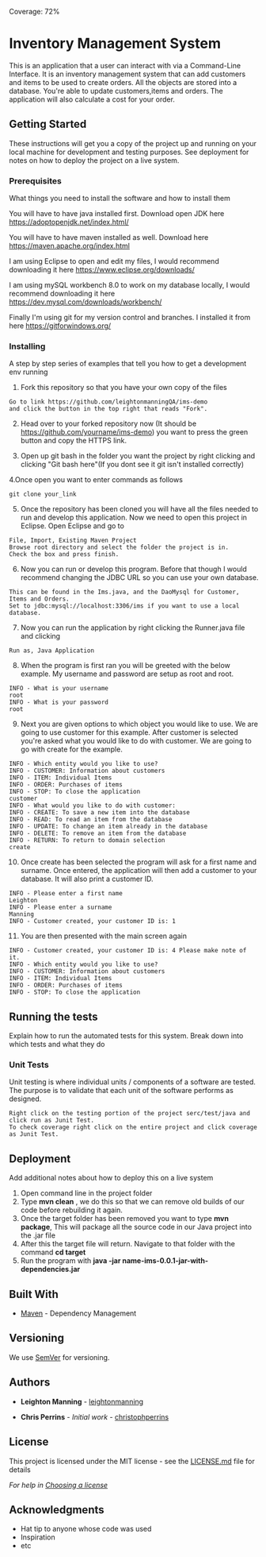 Coverage: 72%
# Inventory Management System

This is an application that a user can interact with via a Command-Line Interface. It is an inventory management system that can add customers and items to be used to create orders. All the objects are stored into a database. You're able to update customers,items and orders. The application will also calculate a cost for your order.

## Getting Started

These instructions will get you a copy of the project up and running on your local machine for development and testing purposes. See deployment for notes on how to deploy the project on a live system.

### Prerequisites

What things you need to install the software and how to install them


You will have to have java installed first. Download open JDK here
https://adoptopenjdk.net/index.html/

You will have to have maven installed as well. Download here
https://maven.apache.org/index.html

I am using Eclipse to open and edit my files, I would recommend downloading it here
https://www.eclipse.org/downloads/

I am using mySQL workbench 8.0 to work on my database locally, I would recommend downloading it here
https://dev.mysql.com/downloads/workbench/

Finally I'm using git for my version control and branches. I installed it from here
https://gitforwindows.org/


### Installing

A step by step series of examples that tell you how to get a development env running

1. Fork this repository so that you have your own copy of the files

```
Go to link https://github.com/leightonmanningQA/ims-demo 
and click the button in the top right that reads "Fork".

```
2. Head over to your forked repository now (It should be https://github.com/yourname/ims-demo) you want to press the green button and copy the HTTPS link.

3. Open up git bash in the folder you want the project by right clicking and clicking "Git bash here"(If you dont see it git isn't installed correctly)

4.Once open you want to enter commands as follows

```
git clone your_link

```
5. Once the repository has been cloned you will have all the files needed to run and develop this application. Now we need to open this project in Eclipse. Open Eclipse and go to
```
File, Import, Existing Maven Project
Browse root directory and select the folder the project is in.
Check the box and press finish.

```

6. Now you can run or develop this program. Before that though I would recommend changing the JDBC URL so you can use your own database.
```
This can be found in the Ims.java, and the DaoMysql for Customer, Items and Orders.
Set to jdbc:mysql://localhost:3306/ims if you want to use a local database.

```
7. Now you can run the application by right clicking the Runner.java file and clicking 
```
Run as, Java Application

```
8. When the program is first ran you will be greeted with the below example. My username and password are setup as root and root. 

```
INFO - What is your username
root
INFO - What is your password
root
```
9. Next you are given options to which object you would like to use. We are going to use customer for this example. After customer is selected you're asked what you would
like to do with customer. We are going to go with create for the example.
```
INFO - Which entity would you like to use?
INFO - CUSTOMER: Information about customers
INFO - ITEM: Individual Items
INFO - ORDER: Purchases of items
INFO - STOP: To close the application
customer
INFO - What would you like to do with customer:
INFO - CREATE: To save a new item into the database
INFO - READ: To read an item from the database
INFO - UPDATE: To change an item already in the database
INFO - DELETE: To remove an item from the database
INFO - RETURN: To return to domain selection
create
```
10. Once create has been selected the program will ask for a first name and surname. Once entered, the application will then add a customer to your database.
It will also print a customer ID.
```
INFO - Please enter a first name
Leighton
INFO - Please enter a surname
Manning
INFO - Customer created, your customer ID is: 1
```
11. You are then presented with the main screen again 
```
INFO - Customer created, your customer ID is: 4 Please make note of it.
INFO - Which entity would you like to use?
INFO - CUSTOMER: Information about customers
INFO - ITEM: Individual Items
INFO - ORDER: Purchases of items
INFO - STOP: To close the application
```

## Running the tests

Explain how to run the automated tests for this system. Break down into which tests and what they do

### Unit Tests 

Unit testing is where individual units / components of a software are tested. The purpose is to validate that each unit of the software performs as designed.

```
Right click on the testing portion of the project serc/test/java and click run as Junit Test. 
To check coverage right click on the entire project and click coverage as Junit Test.
```


## Deployment

Add additional notes about how to deploy this on a live system
1. Open command line in the project folder
2. Type **mvn clean** , we do this so that we can remove old builds of our code before rebuilding it again.
3. Once the target folder has been removed you want to type **mvn package**, This will package all the source code in our Java project into the .jar file
4. After this the target file will return. Navigate to that folder with the command **cd target**
5. Run the program with **java -jar name-ims-0.0.1-jar-with-dependencies.jar**

## Built With

* [Maven](https://maven.apache.org/) - Dependency Management

## Versioning

We use [SemVer](http://semver.org/) for versioning.

## Authors

* **Leighton Manning**  - [leightonmanning](https://github.com/leightonmanningQA)


* **Chris Perrins** - *Initial work* - [christophperrins](https://github.com/christophperrins)

## License

This project is licensed under the MIT license - see the [LICENSE.md](LICENSE.md) file for details 

*For help in [Choosing a license](https://choosealicense.com/)*

## Acknowledgments

* Hat tip to anyone whose code was used
* Inspiration
* etc
